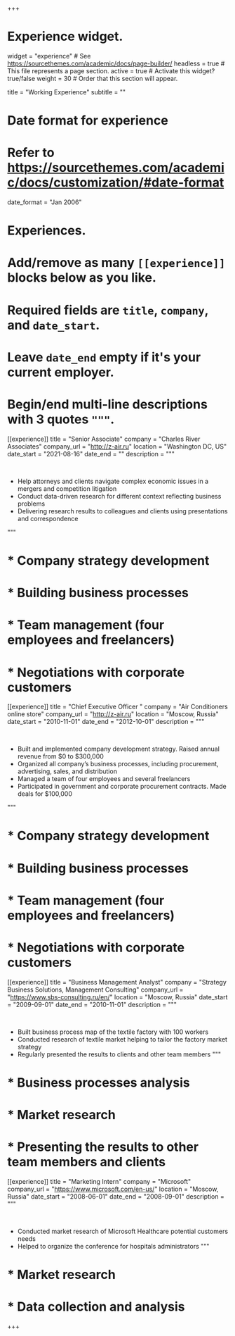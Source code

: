 +++
# Experience widget.
widget = "experience"  # See https://sourcethemes.com/academic/docs/page-builder/
headless = true  # This file represents a page section.
active = true  # Activate this widget? true/false
weight = 30  # Order that this section will appear.

title = "Working Experience"
subtitle = ""

# Date format for experience
#   Refer to https://sourcethemes.com/academic/docs/customization/#date-format
date_format = "Jan 2006"

# Experiences.
#   Add/remove as many `[[experience]]` blocks below as you like.
#   Required fields are `title`, `company`, and `date_start`.
#   Leave `date_end` empty if it's your current employer.
#   Begin/end multi-line descriptions with 3 quotes `"""`.

[[experience]]
  title = "Senior Associate"
  company = "Charles River Associates"
  company_url = "http://z-air.ru"
  location = "Washington DC, US"
  date_start = "2021-08-16"
  date_end = ""
  description = """

  &nbsp;
  * Help attorneys and clients navigate complex economic issues in a mergers and competition litigation
  * Conduct data-driven research for different context reflecting business problems
  * Delivering research results to colleagues and clients using presentations and correspondence

  """
#  * Company strategy development
#  * Building business processes
#  * Team management (four employees and freelancers)
#  * Negotiations with corporate customers





[[experience]]
  title = "Chief Executive Officer "
  company = "Air Conditioners online store"
  company_url = "http://z-air.ru"
  location = "Moscow, Russia"
  date_start = "2010-11-01"
  date_end = "2012-10-01"
  description = """

  &nbsp;
  * Built and implemented company development strategy. Raised annual revenue from $0 to $300,000
  * Organized all company’s business processes, including procurement, advertising, sales, and distribution
  * Managed a team of four employees and several freelancers
  * Participated in government and corporate procurement contracts. Made deals for $100,000

  """
#  * Company strategy development
#  * Building business processes
#  * Team management (four employees and freelancers)
#  * Negotiations with corporate customers



[[experience]]
  title = "Business Management Analyst"
  company = "Strategy Business Solutions, Management Consulting"
  company_url = "https://www.sbs-consulting.ru/en/"
  location = "Moscow, Russia"
  date_start = "2009-09-01"
  date_end = "2010-11-01"
  description = """

  &nbsp;
  * Built business process map of the textile factory with 100 workers
  * Conducted research of textile market helping to tailor the factory market strategy
  * Regularly presented the results to clients and other team members
  """

#  * Business processes analysis
#  * Market research
#  * Presenting the results to other team members and clients


[[experience]]
  title = "Marketing Intern"
  company = "Microsoft"
  company_url = "https://www.microsoft.com/en-us/"
  location = "Moscow, Russia"
  date_start = "2008-06-01"
  date_end = "2008-09-01"
  description = """

  &nbsp;
  * Conducted market research of Microsoft Healthcare potential customers needs
  * Helped to organize the conference for hospitals administrators
  """

#  * Market research
#  * Data collection and analysis


+++
